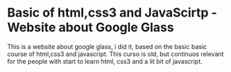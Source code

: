 <h1>Basic of html,css3 and JavaScirtp - Website about Google Glass</h1>
<p>This is a website about google glass, i did it, based on the basic basic course of html,css3 and javascript. This curso is old, but continuos relevant for the people with start to learn html, css3 and a lit bit of javascript.</p>